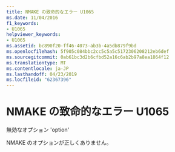 ```yaml
---
title: NMAKE の致命的なエラー U1065
ms.date: 11/04/2016
f1_keywords:
- U1065
helpviewer_keywords:
- U1065
ms.assetid: bc890f20-ff46-4073-ab3b-4a5db879f9bd
ms.openlocfilehash: 5f905c084bbc2cc5c5a5c5172306208212eb6def
ms.sourcegitcommit: 0ab61bc3d2b6cfbd52a16c6ab2b97a8ea1864f12
ms.translationtype: MT
ms.contentlocale: ja-JP
ms.lasthandoff: 04/23/2019
ms.locfileid: "62367396"
---
```

# <a name="nmake-fatal-error-u1065"></a>NMAKE の致命的なエラー U1065

無効なオプション 'option'

NMAKE のオプションが正しくありません。